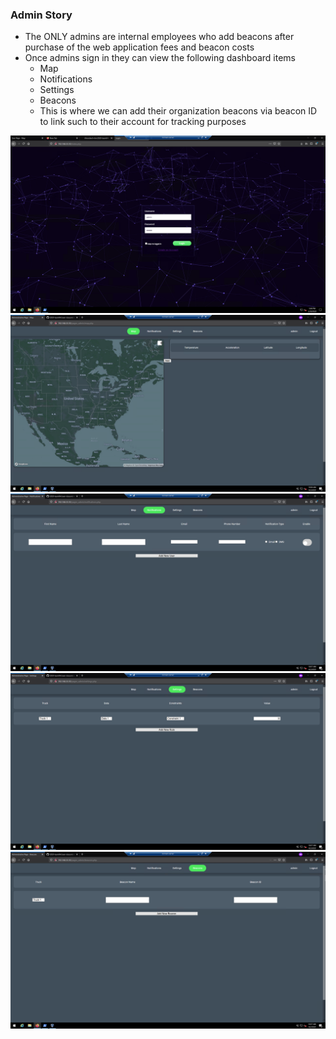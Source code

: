 ### Admin Story
* The ONLY admins are internal employees who add beacons after purchase of the web application fees and beacon costs
* Once admins sign in they can view the following dashboard items
    * Map
    * Notifications
    * Settings
    * Beacons
    * This is where we can add their organization beacons via beacon ID to link such to their account for tracking purposes

![Login](../../reports/sprint-03/images/admin_login.PNG "Login")
![Map](../../reports/sprint-03/images/map_admin.PNG "Map")
![Notifications](../../reports/sprint-03/images/admin_notifications.PNG "Notifications")
![Settings](../../reports/sprint-03/images/admin_settings.PNG "Settings")
![Beacons](../../reports/sprint-03/images/admin_beacons.PNG "Beacons")
